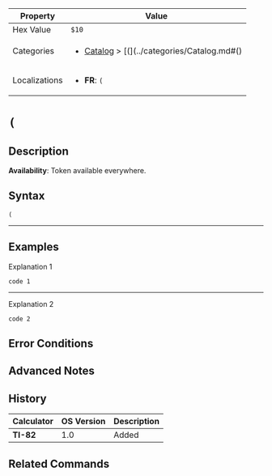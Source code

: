 | Property      | Value |
|---------------|-------|
| Hex Value     | `$10`|
| Categories    | <ul><li>[Catalog](../categories/Catalog.md) > [(](../categories/Catalog.md#()</li></ul> |
| Localizations | <ul><li><b>FR</b>: `(`</li></ul> |

# `(`

## Description



<b>Availability</b>: Token available everywhere.

## Syntax
`(`

<hr>

## Examples

Explanation 1
```ti-basic
code 1
```
---
Explanation 2
```ti-basic
code 2
```

## Error Conditions


## Advanced Notes


## History
| Calculator | OS Version | Description |
|------------|------------|-------------|
| <b>TI-82</b> | 1.0 | Added

## Related Commands

    